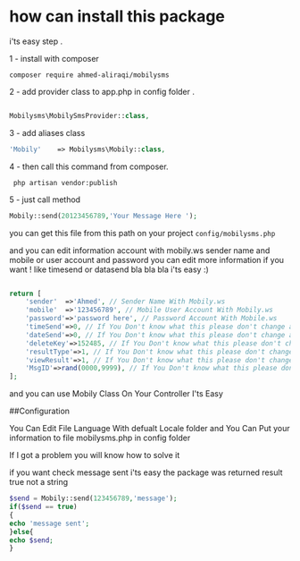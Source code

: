 # how can install this package

i'ts easy step .

1 - install with composer  

`composer require ahmed-aliraqi/mobilysms`  

2 - add  provider class to app.php in config folder  . 

```php 

Mobilysms\MobilySmsProvider::class, 

```
 
 3 - add aliases class 
 
```php 
'Mobily'    => Mobilysms\Mobily::class,
```

4 - then call this command from composer.

``` php artisan vendor:publish``` 

5 - just call method

```php 
Mobily::send(20123456789,'Your Message Here ');
```

you can get this file from this path on your project  `config/mobilysms.php`

and you can edit information account with mobily.ws sender name and mobile or user account and password 
you can edit more information if you want ! like timesend or datasend bla bla bla i'ts easy :) 

```php 

return [
	'sender'  =>'Ahmed', // Sender Name With Mobily.ws
	'mobile'  =>'123456789', // Mobile User Account With Mobily.ws
	'password'=>'password here', // Password Account With Mobile.ws
	'timeSend'=>0, // If You Don't know what this please don't change anything
	'dateSend'=>0, // If You Don't know what this please don't change anything
	'deleteKey'=>152485, // If You Don't know what this please don't change anything
	'resultType'=>1, // If You Don't know what this please don't change anything
	'viewResult'=>1, // If You Don't know what this please don't change anything
	'MsgID'=>rand(0000,9999), // If You Don't know what this please don't change anything
];

```

and you can use Mobily Class On Your Controller I'ts Easy

##Configuration


You Can Edit File Language With defualt  Locale folder 
and You Can Put your information to file mobilysms.php in config folder

If I got a problem you will know how to solve it

if you want check message sent i'ts easy the package was returned result true not a string 
```php 
$send = Mobily::send(123456789,'message');
if($send == true)
{
echo 'message sent';
}else{
echo $send;
}

```
